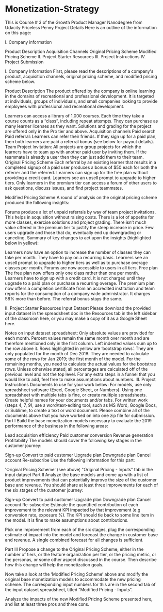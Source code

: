 # Monetization-Strategy
This is Course # 3 of the Growth Product Manager Nanodegree from Udacity
Priceless Penny Project Details
Here is an outline of the information on this page:

I. Company information

Product Description
Acquisition Channels
Original Pricing Scheme
Modified Pricing Scheme
II. Project Starter Resources
III. Project Instructions
IV. Project Submission

I. Company Information
First, please read the descriptions of a company's product, acquisition channels, original pricing scheme, and modified pricing scheme below.

Product Description
The product offered by the company is online learning in the domains of recreational and professional development. It is targeted at individuals, groups of individuals, and small companies looking to provide employees with professional and recreational development.

Learners can access a library of 1,000 courses. Each time they take a course counts as a “class”, including repeat attempts.
They can purchase as many learner licenses as they want.
Solutions and grading for the project are offered only in the Pro tier and above.
Acquisition channels
Paid search
Paid referral: Learners can refer their friends. If they sign up for a paid plan, then both learners are paid a referral bonus (see below for payout details).
Team Project Invitation: All projects are group projects for which the learners have to team up with another paid user by inviting them. If the teammate is already a user then they can just add them to their team.
Original Pricing Scheme
Each referral by an existing learner that results in a completed signup of a paid user produces a bonus of $50 each for both the referrer and the referred.
Learners can sign up for the free plan without providing a credit card.
Learners see an upsell prompt to upgrade to higher tiers.
Only learners in the premium tier can access a forum of other users to ask questions, discuss issues, and find project teammates.

Modified Pricing Scheme
A round of analysis on the original pricing scheme produced the following insights:

Forums produce a lot of unpaid referrals by way of team project invitations. This helps in acquisition without raising costs.
There is a lot of appetite for more classes, exercise solutions and project grading.
There isn’t much value offered in the premium tier to justify the steep increase in price. Few users upgrade and those that do, eventually end up downgrading or canceling.
Summary of key changes to act upon the insights (highlighted below in yellow):

Learners now have an option to increase the number of classes they can take per month. They have to pay on a recurring basis.
Learners see an upsell prompt to upgrade to higher tiers as well as to purchase overage classes per month.
Forums are now accessible to users in all tiers.
Free plan
The free plan now offers only one class rather than one per month.
Learners have to sign up with a credit card. It is not charged until they upgrade to a paid plan or purchase a recurring overage.
The premium plan now offers a completion certificate from an accredited institution and team reports for the consumption of a company wide administrator. It charges 58% more than before.
The referral bonus stays the same.

II. Project Starter Resources
Input Dataset
Please download the provided input dataset in the spreadsheet doc in the Resources tab in the left sidebar of the classroom here, or you may make a copy of it as a Google Sheet here.

Notes on input dataset spreadsheet:
Only absolute values are provided for each month.
Percent values remain the same month over month and are therefore mentioned only in the first column.
Left indented values sum up to the row above it.
Rows highlighted in yellow are ‘bootstrap rows’. They are only populated for the month of Dec 2018. They are needed to calculate some of the rows for Jan 2019; the first month of the model. For the remaining months, you need to calculate the actual values for the bootstrap rows.
Unless otherwise stated, all percentages are calculated off of the previous level and not the top level.
For any extra steps in a funnel that you would like to add, feel free to make assumptions about numbers.
III. Project Instructions
Documents to use for your work below:
For models, use only spreadsheet software (Excel, Google Sheet, or Numbers). Using one spreadsheet with multiple tabs is fine, or create multiple spreadsheets. Create helpful names for your documents and/or tabs.
For written work (steps 4, 7, 9), use a word/text-editing tool, such as MS Word, Google Docs, or Sublime, to create a text or word document.
Please combine all of the documents above that you have worked on into one zip file for submission.
Part I
Build the base monetization models necessary to evaluate the 2019 performance of the business in the following areas:

Lead acquisition efficiency
Paid customer conversion
Revenue generation
Profitability
The models should cover the following key stages in the customer journey:

Sign-up
Convert to paid customer
Upgrade plan
Downgrade plan
Cancel account
Re-subscribe
Use the following information for this part:

'Original Pricing Scheme' (see above)
"Original Pricing - Inputs" tab in the input dataset
Part II
Analyze the base models and come up with a list of product improvements that can potentially improve the size of the customer base and revenue. You should share at least three improvements for each of the six stages of the customer journey:

Sign-up
Convert to paid customer
Upgrade plan
Downgrade plan
Cancel account
Re-subscribe
Estimate the quantified contribution of each improvement to the relevant KPI impacted by that improvement (e.g conversion rate, exposure %). The KPI should tie back to some line item in the model. It is fine to make assumptions about contributions.

Pick one improvement from each of the six stages, plug the corresponding estimate of impact into the model and forecast the change in customer base and revenue. A single combined forecast for all changes is sufficient.

Part III
Propose a change to the Original Pricing Scheme, either in the number of tiers, or the feature organization per tier, or the pricing metric, or the personas, or some other aspect discussed in the course. Then describe how this change will help the monetization goals.

Now take a look at the ‘Modified Pricing Scheme’ above and modify the original base monetization models to accommodate the new pricing scheme. The corresponding input numbers for this are in the second tab of the input dataset spreadsheet, titled “Modified Pricing - Inputs”.

Analyze the impacts of the new Modified Pricing Scheme presented here, and list at least three pros and three cons.

